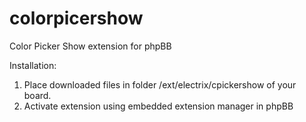 # colorpicershow
Color Picker Show extension for phpBB

Installation:
1) Place downloaded files in folder /ext/electrix/cpickershow of your board.
2) Activate extension using embedded extension manager in phpBB
